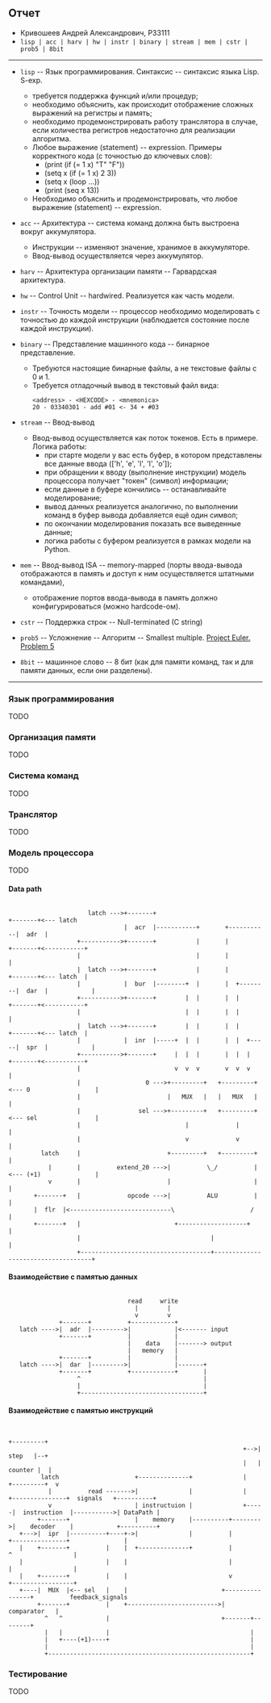## Отчет

* Кривошеев Андрей Александрович, P33111
* `lisp | acc | harv | hw | instr | binary | stream | mem | cstr | prob5 | 8bit`

---

* `lisp` -- Язык программирования. Синтаксис -- синтаксис языка Lisp. S-exp.
  * требуется поддержка функций и/или процедур;
  * необходимо объяснить, как происходит отображение сложных выражений на регистры и память;
  * необходимо продемонстрировать работу транслятора в случае, если количества регистров недостаточно для реализации алгоритма.
  * Любое выражение (statement) -- expression. Примеры корректного кода (с точностью до ключевых слов):
    * (print (if (= 1 x) "T" "F"))
    * (setq x (if (= 1 x) 2 3))
    * (setq x (loop ...))
    * (print (seq x 13))
  * Необходимо объяснить и продемонстрировать, что любое выражение (statement) -- expression.

* `acc` -- Архитектура -- система команд должна быть выстроена вокруг аккумулятора.
  * Инструкции -- изменяют значение, хранимое в аккумуляторе.
  * Ввод-вывод осуществляется через аккумулятор.

* `harv` -- Архитектура организации памяти -- Гарвардская архитектура.

* `hw` -- Control Unit -- hardwired. Реализуется как часть модели.

* `instr` -- Точность модели -- процессор необходимо моделировать с точностью до каждой инструкции (наблюдается состояние после каждой инструкции).

* `binary` -- Представление машинного кода -- бинарное представление.
  * Требуются настоящие бинарные файлы, а не текстовые файлы с 0 и 1.
  * Требуется отладочный вывод в текстовый файл вида:
    ```text
    <address> - <HEXCODE> - <mnemonica> 
    20 - 03340301 - add #01 <- 34 + #03
    ```
    
* `stream` -- Ввод-вывод
  * Ввод-вывод осуществляется как поток токенов. Есть в примере. Логика работы:
    * при старте модели у вас есть буфер, в котором представлены все данные ввода (['h', 'e', 'l', 'l', 'o']);
    * при обращении к вводу (выполнение инструкции) модель процессора получает "токен" (символ) информации;
    * если данные в буфере кончились -- останавливайте моделирование;
    * вывод данных реализуется аналогично, по выполнении команд в буфер вывода добавляется ещё один символ;
    * по окончании моделирования показать все выведенные данные;
    * логика работы с буфером реализуется в рамках модели на Python.

* `mem` -- Ввод-вывод ISA -- memory-mapped (порты ввода-вывода отображаются в память и доступ к ним осуществляется штатными командами),
  * отображение портов ввода-вывода в память должно конфигурироваться (можно hardcode-ом).

* `cstr` -- Поддержка строк -- Null-terminated (C string)

* `prob5` -- Усложнение -- Алгоритм -- Smallest multiple. [Project Euler. Problem 5](https://projecteuler.net/problem=5)

* `8bit` -- машинное слово -- 8 бит (как для памяти команд, так и для памяти данных, если они разделены).

---

### Язык программирования

TODO

### Организация памяти

TODO

### Система команд

TODO

### Транслятор

TODO

### Модель процессора

TODO

#### Data path

```text

                      latch --->+-------+                               +-------+<--- latch  
                                |  acr  |-----------+       +-----------|  adr  |            
                   +----------->+-------+           |       |           +-------+<-----------+
                   |                                |       |                                |
                   |  latch --->+-------+           |       |           +-------+<--- latch  |
                   |            |  bur  |--------+  |       |  +--------|  dar  |            |
                   +----------->+-------+        |  |       |  |        +-------+<-----------+
                   |                             |  |       |  |                             |
                   |  latch --->+-------+        |  |       |  |        +-------+<--- latch  |
                   |            |  inr  |-----+  |  |       |  |  +-----|  spr  |            |
                   +----------->+-------+     |  |  |       |  |  |     +-------+<-----------+
                   |                          v  v  v       v  v  v                          |
                   |                  0 --->+---------+   +---------+<--- 0                  |
                   |                        |   MUX   |   |   MUX   |                        |
                   |                sel --->+---------+   +---------+<--- sel                |
                   |                             |             |                             |
                   |                             v             v                             |
         latch     |                        +---------+   +---------+                        |
           |       |          extend_20 --->|          \_/          |<--- (+1)               |
           v       |                        |                       |                        |  
       +-------+   |             opcode --->|          ALU          |                        |
       |  flr  |<----------------------------\                     /                         |
       +-------+   |                          +-------------------+                          |
                   |                                    |                                    |
                   +------------------------------------+------------------------------------+

```

#### Взаимодействие с памятью данных

```text
            
                                 read     write
                                   |        |
                                   v        v
              +-------+          +------------+
   latch ---->|  adr  |--------->|            |<------- input
              +-------+          |            |
                                 |    data    |-------> output
                                 |   memory   |
              +-------+          |            |
   latch ---->|  dar  |--------->|            |-------+
              +-------+          +------------+       |
                   ^                                  |
                   |                                  |
                   +----------------------------------+

```

#### Взаимодействие с памятью инструкций

```text

                                                                     +---------+
                                                                 +-->|  step   |--+
                                                                 |   | counter |  |
         latch                     +--------------+              |   +---------+  v
           |          read ------->|              |              |     +---------------+  signals   +----------+
           v                       | instructuion |              +-----|  instruction  |----------->| DataPath |
        +-------+                  |    memory    |----------+-------->|    decoder    |            +----------+
   +--->|  ipr  |----------+----+->|              |          |         +---------------+               | 
   |    +-------+          |    |  +--------------+          |                       ^                 |
   |                       |    |                            |                       |                 |
   |    +-------+          |    |                            v                       +-----------------+
   +----|  MUX  |<-- sel   |    |                          +----------------+          feedback_signals
        +-------+          |    +------------------------->|   comparator   |           
          ^   ^            |                               +-------+--------+
          |   |            |                                       |
          |   +----(+1)----+                                       |
          |                                                        |
          +--------------------------------------------------------+

```

### Тестирование

TODO

